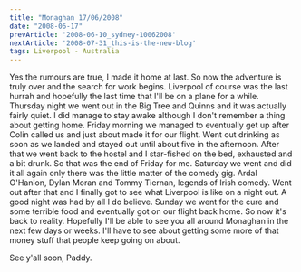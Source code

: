 ```yaml
---
title: "Monaghan 17/06/2008"
date: "2008-06-17"
prevArticle: '2008-06-10_sydney-10062008'
nextArticle: '2008-07-31_this-is-the-new-blog'
tags: Liverpool - Australia
---
```

Yes the rumours are true, I made it home at last. So now the adventure is truly over and the search for work begins. Liverpool of course was the last hurrah and hopefully the last time that I'll be on a plane for a while. Thursday night we went out in the Big Tree and Quinns and it was actually fairly quiet. I did manage to stay awake although I don't remember a thing about getting home. Friday morning we managed to eventually get up after Colin called us and just about made it for our flight. Went out drinking as soon as we landed and stayed out until about five in the afternoon. After that we went back to the hostel and I star-fished on the bed, exhausted and a bit drunk. So that was the end of Friday for me. Saturday we went and did it all again only there was the little matter of the comedy gig. Ardal O'Hanlon, Dylan Moran and Tommy Tiernan, legends of Irish comedy. Went out after that and I finally got to see what Liverpool is like on a night out. A good night was had by all I do believe. Sunday we went for the cure and some terrible food and eventually got on our flight back home. So now it's back to reality. Hopefully I'll be able to see you all around Monaghan in the next few days or weeks. I'll have to see about getting some more of that money stuff that people keep going on about.

See y'all soon,
Paddy.